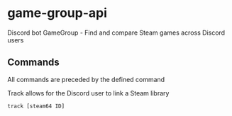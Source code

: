 # game-group-api
Discord bot GameGroup - Find and compare Steam games across Discord users

## Commands

All commands are preceded by the defined command

Track allows for the Discord user to link a Steam library
```
track [steam64 ID]
```